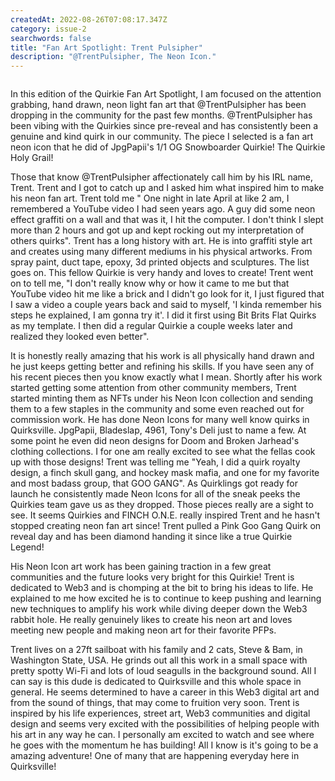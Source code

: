 ```yaml
---
createdAt: 2022-08-26T07:08:17.347Z
category: issue-2
searchwords: false
title: "Fan Art Spotlight: Trent Pulsipher"
description: "@TrentPulsipher, The Neon Icon."
---
```

<img src="/img/screenshot_20220825-235831_twitter.jpg" alt="" title=".jpgPapii's 1/1 Snowboard Neon Icon" class="wrap right size_md vertical"/>

In this edition of the Quirkie Fan Art Spotlight, I am focused on the attention grabbing, hand drawn, neon light fan art that @TrentPulsipher has been dropping in the community for the past few months. @TrentPulsipher has been vibing with the Quirkies since pre-reveal and has consistently been a genuine and kind quirk in our community. The piece I selected is a fan art neon icon that he did of JpgPapii's 1/1 OG Snowboarder Quirkie! The Quirkie Holy Grail! 

Those that know @TrentPulsipher affectionately call him by his IRL name, Trent. Trent and I got to catch up and I asked him what inspired him to make his neon fan art. Trent told me " One night in late April at like 2 am, I remembered a YouTube video I had seen years ago. A guy did some neon effect graffiti on a wall and that was it, I hit the computer. I don't think I slept more than 2 hours and got up and kept rocking out my interpretation of others quirks". Trent has a long history with art. He is into graffiti style art and creates using many different mediums in his physical artworks. From spray paint, duct tape, epoxy, 3d printed objects and sculptures. The list goes on. This fellow Quirkie is very handy and loves to create!  Trent went on to tell me, "I don't really know why or how it came to me but that YouTube video hit me like a brick and I didn't go look for it, I just figured that I saw a video a couple years back and said to myself, 'I kinda remember his steps he explained, I am gonna try it'. I did it first using Bit Brits Flat Quirks as my template. I then did a regular Quirkie a couple weeks later and realized they looked even better". 

It is honestly really amazing that his work is all physically hand drawn and he just keeps getting better and refining his skills. If you have seen any of his recent pieces then you know exactly what I mean. Shortly after his work started getting some attention from other community members, Trent started minting them as NFTs under his Neon Icon collection and sending them to a few staples in the community and some even reached out for commission work. He has done Neon Icons for many well know quirks in Quirksville. JpgPapii, Bladeslap, 4961, Tony's Deli just to name a few. At some point he even did neon designs for Doom and Broken Jarhead's clothing collections. I for one am really excited to see what the fellas cook up with those designs! Trent was telling me  "Yeah, I did a quirk royalty design, a finch skull gang, and hockey mask mafia, and one for my favorite and most badass group, that GOO GANG". As Quirklings got ready for launch he consistently made Neon Icons for all of the sneak peeks the Quirkies team gave us as they dropped. Those pieces really are a sight to see. It seems Quirkies and FINCH O.N.E. really inspired Trent and he hasn't stopped creating neon fan art since! Trent pulled a Pink Goo Gang Quirk on reveal day and has been diamond handing it since like a true Quirkie Legend! 

His Neon Icon art work has been gaining traction in a few great communities and the future looks very bright for this Quirkie! Trent is dedicated to Web3 and is chomping at the bit to bring his ideas to life. He explained to me how excited he is to continue to keep pushing and learning new techniques to amplify his work while diving deeper down the Web3 rabbit hole. He really genuinely likes to create his neon art and loves meeting new people and making neon art for their favorite PFPs. 

Trent lives on a 27ft sailboat with his family and 2 cats, Steve & Bam, in Washington State, USA. He grinds out all this work in a small space with pretty spotty Wi-Fi and lots of loud seagulls in the background sound. All I can say is this dude is dedicated to Quirksville and this whole space in general. He seems determined to have a career in this Web3 digital art and from the sound of things, that may come to fruition very soon. Trent is inspired by his life experiences, street art, Web3 communities and digital design and seems very excited with the possibilities of helping people with his art in any way he can. I personally am excited to watch and see where he goes with the momentum he has building! All I know is it's going to be a amazing adventure! One of many that are happening everyday here in Quirksville!